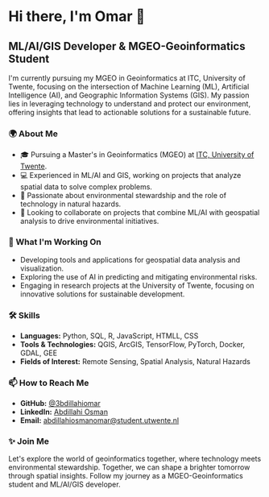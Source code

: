 
# Hi there, I'm Omar 👋

## ML/AI/GIS Developer & MGEO-Geoinformatics Student

I'm currently pursuing my MGEO in Geoinformatics at ITC, University of Twente, focusing on the intersection of Machine Learning (ML), Artificial Intelligence (AI), and Geographic Information Systems (GIS). My passion lies in leveraging technology to understand and protect our environment, offering insights that lead to actionable solutions for a sustainable future.

### 🌍 About Me

- 🎓 Pursuing a Master's in Geoinformatics (MGEO) at [ITC, University of Twente](https://www.itc.nl/).
- 💻 Experienced in ML/AI and GIS, working on projects that analyze spatial data to solve complex problems.
- 🌱 Passionate about environmental stewardship and the role of technology in natural hazards.
- 🤝 Looking to collaborate on projects that combine ML/AI with geospatial analysis to drive environmental initiatives.

### 🚀 What I'm Working On

- Developing tools and applications for geospatial data analysis and visualization.
- Exploring the use of AI in predicting and mitigating environmental risks.
- Engaging in research projects at the University of Twente, focusing on innovative solutions for sustainable development.

### 🛠 Skills

- **Languages:** Python, SQL, R, JavaScript, HTMLL, CSS
- **Tools & Technologies:** QGIS, ArcGIS, TensorFlow, PyTorch, Docker, GDAL, GEE
- **Fields of Interest:** Remote Sensing, Spatial Analysis, Natural Hazards

### 📫 How to Reach Me

- **GitHub:** [@3bdillahiomar](https://github.com/3bdillahiomar)
- **LinkedIn:** [Abdillahi Osman](https://www.linkedin.com/in/abdillahi-osman-7b2724173/)
- **Email:** [abdillahiosmanomar@student.utwente.nl](mailto:abdillahiosmanomar@student.utwente.nl)

### ✨ Join Me

Let's explore the world of geoinformatics together, where technology meets environmental stewardship. Together, we can shape a brighter tomorrow through spatial insights. Follow my journey as a MGEO-Geoinformatics student and ML/AI/GIS developer.
